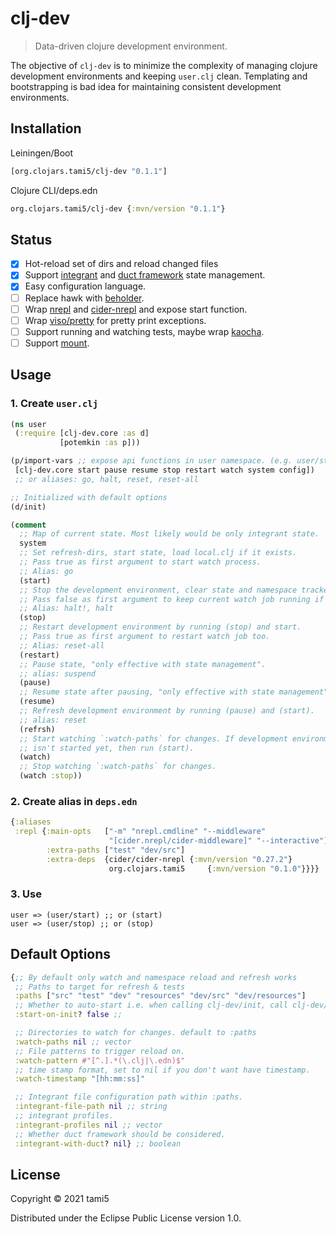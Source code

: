 # clj-dev
> Data-driven clojure development environment.

The objective of `clj-dev` is to minimize the complexity of managing clojure
development environments and keeping `user.clj` clean. Templating and
bootstrapping is bad idea for maintaining consistent development environments.

## Installation 
Leiningen/Boot

```clojure 
[org.clojars.tami5/clj-dev "0.1.1"]
```

Clojure CLI/deps.edn
```clojure
org.clojars.tami5/clj-dev {:mvn/version "0.1.1"}
```

## Status

- [x] Hot-reload set of dirs and reload changed files
- [x] Support [integrant] and [duct framework] state management.
- [x] Easy configuration language.
- [ ] Replace hawk with [beholder].
- [ ] Wrap [nrepl] and [cider-nrepl] and expose start function.
- [ ] Wrap [viso/pretty] for pretty print exceptions.
- [ ] Support running and watching tests, maybe wrap [kaocha].
- [ ] Support [mount].

[duct framework]: https://github.com/weavejester/integrant
[integrant]: https://github.com/weavejester/integrant
[beholder]: https://github.com/nextjournal/beholder
[cider-nrepl]: https://github.com/clojure-emacs/cider-nrepl
[viso/pretty]: https://github.com/AvisoNovate/pretty
[kaocha]: https://github.com/lambdaisland/kaocha
[mount]: https://github.com/tolitius/mount
[nrepl]: https://github.com/nrepl/nrepl

## Usage

### 1. Create `user.clj`

```clojure
(ns user
 (:require [clj-dev.core :as d]
           [potemkin :as p]))

(p/import-vars ;; expose api functions in user namespace. (e.g. user/start )
 [clj-dev.core start pause resume stop restart watch system config])
 ;; or aliases: go, halt, reset, reset-all

;; Initialized with default options
(d/init)

(comment
  ;; Map of current state. Most likely would be only integrant state.
  system
  ;; Set refresh-dirs, start state, load local.clj if it exists.
  ;; Pass true as first argument to start watch process.
  ;; Alias: go
  (start)
  ;; Stop the development environment, clear state and namespace tracker.
  ;; Pass false as first argument to keep current watch job running if any.
  ;; Alias: halt!, halt
  (stop)
  ;; Restart development environment by running (stop) and start.
  ;; Pass true as first argument to restart watch job too.
  ;; Alias: reset-all
  (restart)
  ;; Pause state, "only effective with state management".
  ;; alias: suspend
  (pause)
  ;; Resume state after pausing, "only effective with state management".
  (resume)
  ;; Refresh development environment by running (pause) and (start).
  ;; alias: reset
  (refrsh)
  ;; Start watching `:watch-paths` for changes. If development environment
  ;; isn't started yet, then run (start).
  (watch)
  ;; Stop watching `:watch-paths` for changes.
  (watch :stop))
```

### 2. Create alias in `deps.edn`
```clojure
{:aliases
 :repl {:main-opts   ["-m" "nrepl.cmdline" "--middleware"
                      "[cider.nrepl/cider-middleware]" "--interactive"]
        :extra-paths ["test" "dev/src"]
        :extra-deps  {cider/cider-nrepl {:mvn/version "0.27.2"}
                      org.clojars.tami5     {:mvn/version "0.1.0"}}}}
```


### 3. Use
```
user => (user/start) ;; or (start)
user => (user/stop) ;; or (stop)
```

## Default Options

```clojure
{;; By default only watch and namespace reload and refresh works
 ;; Paths to target for refresh & tests
 :paths ["src" "test" "dev" "resources" "dev/src" "dev/resources"]
 ;; Whether to auto-start i.e. when calling clj-dev/init, call clj-dev/start
 :start-on-init? false ;;

 ;; Directories to watch for changes. default to :paths
 :watch-paths nil ;; vector
 ;; File patterns to trigger reload on.
 :watch-pattern #"[^.].*(\.clj|\.edn)$"
 ;; time stamp format, set to nil if you don't want have timestamp.
 :watch-timestamp "[hh:mm:ss]"

 ;; Integrant file configuration path within :paths.
 :integrant-file-path nil ;; string
 ;; integrant profiles.
 :integrant-profiles nil ;; vector
 ;; Whether duct framework should be considered.
 :integrant-with-duct? nil} ;; boolean
```

## License

Copyright © 2021 tami5

Distributed under the Eclipse Public License version 1.0.
